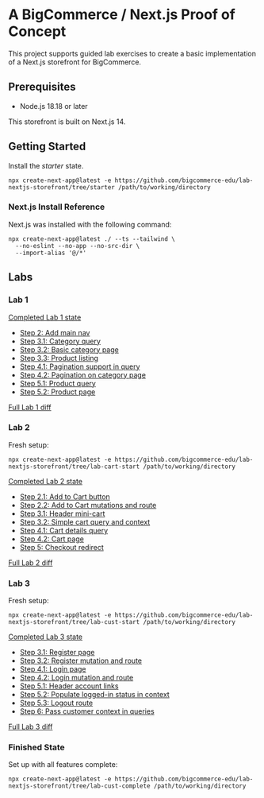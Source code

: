 # A BigCommerce / Next.js Proof of Concept

This project supports guided lab exercises to create a basic implementation of a Next.js storefront for BigCommerce.

## Prerequisites

* Node.js 18.18 or later

This storefront is built on Next.js 14.

## Getting Started

Install the _starter_ state.

```shell
npx create-next-app@latest -e https://github.com/bigcommerce-edu/lab-nextjs-storefront/tree/starter /path/to/working/directory
```

### Next.js Install Reference

Next.js was installed with the following command:

```shell
npx create-next-app@latest ./ --ts --tailwind \
  --no-eslint --no-app --no-src-dir \
  --import-alias '@/*'
```

## Labs

### Lab 1

[Completed Lab 1 state](https://github.com/bigcommerce-edu/lab-nextjs-storefront/tree/lab-catalog-complete)

* [Step 2: Add main nav](https://github.com/bigcommerce-edu/lab-nextjs-storefront/compare/lab-catalog-start...lab-catalog-02?diff=split)
* [Step 3.1: Category query](https://github.com/bigcommerce-edu/lab-nextjs-storefront/compare/lab-catalog-02...lab-catalog-03-01?diff=split)
* [Step 3.2: Basic category page](https://github.com/bigcommerce-edu/lab-nextjs-storefront/compare/lab-catalog-03-01...lab-catalog-03-02?diff=split)
* [Step 3.3: Product listing](https://github.com/bigcommerce-edu/lab-nextjs-storefront/compare/lab-catalog-03-02...lab-catalog-03-03?diff=split)
* [Step 4.1: Pagination support in query](https://github.com/bigcommerce-edu/lab-nextjs-storefront/compare/lab-catalog-03-03...lab-catalog-04-01?diff=split)
* [Step 4.2: Pagination on category page](https://github.com/bigcommerce-edu/lab-nextjs-storefront/compare/lab-catalog-04-01...lab-catalog-04-02?diff=split)
* [Step 5.1: Product query](https://github.com/bigcommerce-edu/lab-nextjs-storefront/compare/lab-catalog-04-02...lab-catalog-05-01?diff=split)
* [Step 5.2: Product page](https://github.com/bigcommerce-edu/lab-nextjs-storefront/compare/lab-catalog-05-01...lab-catalog-05-02?diff=split)

[Full Lab 1 diff](https://github.com/bigcommerce-edu/lab-nextjs-storefront/compare/lab-catalog-start...lab-catalog-complete?diff=split)

### Lab 2

Fresh setup:

```shell
npx create-next-app@latest -e https://github.com/bigcommerce-edu/lab-nextjs-storefront/tree/lab-cart-start /path/to/working/directory
```

[Completed Lab 2 state](https://github.com/bigcommerce-edu/lab-nextjs-storefront/tree/lab-cart-complete)

* [Step 2.1: Add to Cart button](https://github.com/bigcommerce-edu/lab-nextjs-storefront/compare/lab-cart-start...lab-cart-02-01?diff=split)
* [Step 2.2: Add to Cart mutations and route](https://github.com/bigcommerce-edu/lab-nextjs-storefront/compare/lab-cart-02-01...lab-cart-02-02?diff=split)
* [Step 3.1: Header mini-cart](https://github.com/bigcommerce-edu/lab-nextjs-storefront/compare/lab-cart-02-02...lab-cart-03-01?diff=split)
* [Step 3.2: Simple cart query and context](https://github.com/bigcommerce-edu/lab-nextjs-storefront/compare/lab-cart-03-01...lab-cart-03-02?diff=split)
* [Step 4.1: Cart details query](https://github.com/bigcommerce-edu/lab-nextjs-storefront/compare/lab-cart-03-02...lab-cart-04-01?diff=split)
* [Step 4.2: Cart page](https://github.com/bigcommerce-edu/lab-nextjs-storefront/compare/lab-cart-04-01...lab-cart-04-02?diff=split)
* [Step 5: Checkout redirect](https://github.com/bigcommerce-edu/lab-nextjs-storefront/compare/lab-cart-04-02...lab-cart-05?diff=split)

[Full Lab 2 diff](https://github.com/bigcommerce-edu/lab-nextjs-storefront/compare/lab-cart-start...lab-cart-complete?diff=split)

### Lab 3

Fresh setup:

```shell
npx create-next-app@latest -e https://github.com/bigcommerce-edu/lab-nextjs-storefront/tree/lab-cust-start /path/to/working/directory
```

[Completed Lab 3 state](https://github.com/bigcommerce-edu/lab-nextjs-storefront/tree/lab-cust-complete)

* [Step 3.1: Register page](https://github.com/bigcommerce-edu/lab-nextjs-storefront/compare/lab-cust-02...lab-cust-03-01?diff=split)
* [Step 3.2: Register mutation and route](https://github.com/bigcommerce-edu/lab-nextjs-storefront/compare/lab-cust-03-01...lab-cust-03-02?diff=split)
* [Step 4.1: Login page](https://github.com/bigcommerce-edu/lab-nextjs-storefront/compare/lab-cust-03-02...lab-cust-04-01?diff=split)
* [Step 4.2: Login mutation and route](https://github.com/bigcommerce-edu/lab-nextjs-storefront/compare/lab-cust-04-01...lab-cust-04-02?diff=split)
* [Step 5.1: Header account links](https://github.com/bigcommerce-edu/lab-nextjs-storefront/compare/lab-cust-04-02...lab-cust-05-01?diff=split)
* [Step 5.2: Populate logged-in status in context](https://github.com/bigcommerce-edu/lab-nextjs-storefront/compare/lab-cust-05-01...lab-cust-05-02?diff=split)
* [Step 5.3: Logout route](https://github.com/bigcommerce-edu/lab-nextjs-storefront/compare/lab-cust-05-02...lab-cust-05-03?diff=split)
* [Step 6: Pass customer context in queries](https://github.com/bigcommerce-edu/lab-nextjs-storefront/compare/lab-cust-05-03...lab-cust-06?diff=split)

[Full Lab 3 diff](https://github.com/bigcommerce-edu/lab-nextjs-storefront/compare/lab-cust-start...lab-cust-complete?diff=split)

### Finished State

Set up with all features complete:

```shell
npx create-next-app@latest -e https://github.com/bigcommerce-edu/lab-nextjs-storefront/tree/lab-cust-complete /path/to/working/directory
```
